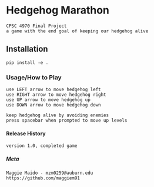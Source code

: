 # Hedgehog Marathon
    CPSC 4970 Final Project
    a game with the end goal of keeping our hedgehog alive

## Installation
    pip install -e .

### Usage/How to Play
    use LEFT arrow to move hedgehog left
    use RIGHT arrow to move hedgehog right
    use UP arrow to move hedgehog up
    use DOWN arrow to move hedgehog down

    keep hedgehog alive by avoiding enemies
    press spacebar when prompted to move up levels

#### Release History
    version 1.0, completed game

##### Meta
    Maggie Maido - mzm0259@auburn.edu
    https://github.com/maggiem91
